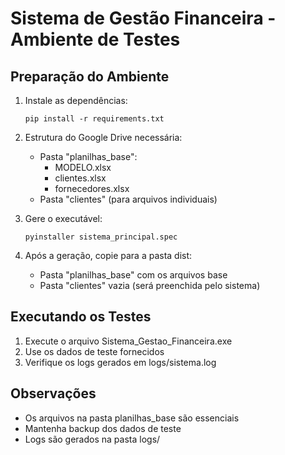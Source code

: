 # Sistema de Gestão Financeira - Ambiente de Testes

## Preparação do Ambiente

1. Instale as dependências:
   ```
   pip install -r requirements.txt
   ```

2. Estrutura do Google Drive necessária:
   - Pasta "planilhas_base":
     - MODELO.xlsx
     - clientes.xlsx
     - fornecedores.xlsx
   - Pasta "clientes" (para arquivos individuais)

3. Gere o executável:
   ```
   pyinstaller sistema_principal.spec
   ```

4. Após a geração, copie para a pasta dist:
   - Pasta "planilhas_base" com os arquivos base
   - Pasta "clientes" vazia (será preenchida pelo sistema)

## Executando os Testes

1. Execute o arquivo Sistema_Gestao_Financeira.exe
2. Use os dados de teste fornecidos
3. Verifique os logs gerados em logs/sistema.log

## Observações

- Os arquivos na pasta planilhas_base são essenciais
- Mantenha backup dos dados de teste
- Logs são gerados na pasta logs/
